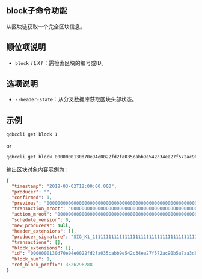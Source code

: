## block子命令功能

从区块链获取一个完全区块信息。

## 顺位项说明

- `block` _TEXT_：需检索区块的编号或ID。

## 选项说明

- `--header-state`：从分叉数据库获取区块头部状态。

## 示例


```sh
qqbccli get block 1
```
or
```sh
qqbccli get block 0000000130d70e94e0022fd2fa035cabb9e542c34ea27f572ac90b5a7aa3d891
```

输出区块对象内容示例为：

```json
{
  "timestamp": "2018-03-02T12:00:00.000",
  "producer": "",
  "confirmed": 1,
  "previous": "0000000000000000000000000000000000000000000000000000000000000000",
  "transaction_mroot": "0000000000000000000000000000000000000000000000000000000000000000",
  "action_mroot": "0000000000000000000000000000000000000000000000000000000000000000",
  "schedule_version": 0,
  "new_producers": null,
  "header_extensions": [],
  "producer_signature": "SIG_K1_111111111111111111111111111111111111111111111111111111111111111116uk5ne",
  "transactions": [],
  "block_extensions": [],
  "id": "0000000130d70e94e0022fd2fa035cabb9e542c34ea27f572ac90b5a7aa3d891",
  "block_num": 1,
  "ref_block_prefix": 3526296288
}
```
